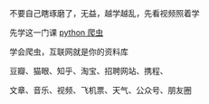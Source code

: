 
不要自己瞎琢磨了，无益，越学越乱，先看视频照着学  

先学这一门课  [python 爬虫](https://www.bilibili.com/video/BV1i54y1h75W?from=search&seid=2979619038528119929)

学会爬虫，互联网就是你的资料库  

豆瓣、猫眼、知乎、淘宝、招聘网站、携程、  

文章、音乐、视频、飞机票、天气、公众号、朋友圈      
